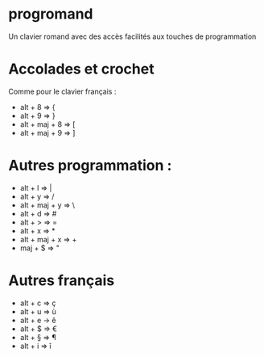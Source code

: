 progromand
==========

Un clavier romand avec des accès facilités aux touches de programmation

# Accolades et crochet
Comme pour le clavier français :
* alt + 8 => {
* alt + 9 => }
* alt + maj + 8 => [
* alt + maj + 9 => ]

# Autres programmation :
- alt + l => |
- alt + y => /
- alt + maj + y => \
- alt + d => #
- alt + > => =
- alt + x => *
- alt + maj + x => +
- maj + $ => "

# Autres français
- alt + c => ç
- alt + u => ù
- alt + e -> ê
- alt + $ => €
- alt + § => ¶ 
- alt + i => î